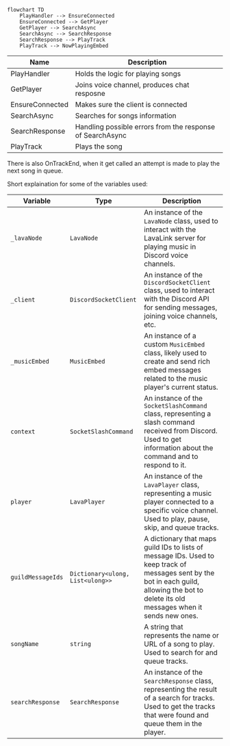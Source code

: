 ```mermaid
flowchart TD
    PlayHandler --> EnsureConnected
    EnsureConnected --> GetPlayer
    GetPlayer --> SearchAsync
    SearchAsync --> SearchResponse
    SearchResponse --> PlayTrack
    PlayTrack --> NowPlayingEmbed
```

| Name | Description |
|--|--|
| PlayHandler | Holds the logic for playing songs |
| GetPlayer | Joins voice channel, produces chat resposne |
| EnsureConnected | Makes sure the client is connected |
| SearchAsync | Searches for songs information |
| SearchResponse | Handling possible errors from the response of SearchAsync |
| PlayTrack | Plays the song |

There is also OnTrackEnd, when it get called an attempt is made to play the next song in queue.

Short explaination for some of the variables used:

| Variable | Type | Description |
| --- | --- | --- |
| `_lavaNode` | `LavaNode` | An instance of the `LavaNode` class, used to interact with the LavaLink server for playing music in Discord voice channels. |
| `_client` | `DiscordSocketClient` | An instance of the `DiscordSocketClient` class, used to interact with the Discord API for sending messages, joining voice channels, etc. |
| `_musicEmbed` | `MusicEmbed` | An instance of a custom `MusicEmbed` class, likely used to create and send rich embed messages related to the music player's current status. |
| `context` | `SocketSlashCommand` | An instance of the `SocketSlashCommand` class, representing a slash command received from Discord. Used to get information about the command and to respond to it. |
| `player` | `LavaPlayer` | An instance of the `LavaPlayer` class, representing a music player connected to a specific voice channel. Used to play, pause, skip, and queue tracks. |
| `guildMessageIds` | `Dictionary<ulong, List<ulong>>` | A dictionary that maps guild IDs to lists of message IDs. Used to keep track of messages sent by the bot in each guild, allowing the bot to delete its old messages when it sends new ones. |
| `songName` | `string` | A string that represents the name or URL of a song to play. Used to search for and queue tracks. |
| `searchResponse` | `SearchResponse` | An instance of the `SearchResponse` class, representing the result of a search for tracks. Used to get the tracks that were found and queue them in the player. |

